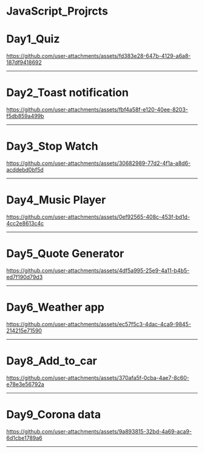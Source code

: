 # JavaScript_Projrcts
<h1>Day1_Quiz</h1>




https://github.com/user-attachments/assets/fd383e28-647b-4129-a6a8-187df9418692





<hr>
<h1>Day2_Toast notification</h1>






https://github.com/user-attachments/assets/fbf4a58f-e120-40ee-8203-f5db859a499b




<hr>
<h1>Day3_Stop Watch</h1>




https://github.com/user-attachments/assets/30682989-77d2-4f1a-a8d6-acddebd0bf5d





<hr>
<h1>Day4_Music Player</h1>





https://github.com/user-attachments/assets/0ef92565-408c-453f-bd1d-4cc2e8613c4c





<hr>
<h1>Day5_Quote Generator</h1>






https://github.com/user-attachments/assets/4df5a995-25e9-4a11-b4b5-ed7f190d79d3





<hr>

<h1>Day6_Weather app</h1>


https://github.com/user-attachments/assets/ec57f5c3-4dac-4ca9-9845-214215e71590


<hr>
<h1>Day8_Add_to_car</h1>




https://github.com/user-attachments/assets/370afa5f-0cba-4ae7-8c60-e78e3e56792a




<hr>
<h1>Day9_Corona data</h1>





https://github.com/user-attachments/assets/9a893815-32bd-4a69-aca9-6d1cbe1789a6



<hr>




